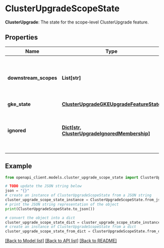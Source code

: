 # ClusterUpgradeScopeState

**ClusterUpgrade**: The state for the scope-level ClusterUpgrade feature.

## Properties

Name | Type | Description | Notes
------------ | ------------- | ------------- | -------------
**downstream_scopes** | **List[str]** | This scopes whose upstream_scopes contain the current scope. The scope name should be in the form: &#x60;projects/{p}/locations/gloobal/scopes/{s}&#x60; Where {p} is the project, {s} is a valid Scope in this project. {p} WILL match the Feature&#39;s project. | [optional] 
**gke_state** | [**ClusterUpgradeGKEUpgradeFeatureState**](ClusterUpgradeGKEUpgradeFeatureState.md) |  | [optional] 
**ignored** | [**Dict[str, ClusterUpgradeIgnoredMembership]**](ClusterUpgradeIgnoredMembership.md) | A list of memberships ignored by the feature. For example, manually upgraded clusters can be ignored if they are newer than the default versions of its release channel. The membership resource is in the format: &#x60;projects/{p}/locations/{l}/membership/{m}&#x60;. | [optional] 

## Example

```python
from openapi_client.models.cluster_upgrade_scope_state import ClusterUpgradeScopeState

# TODO update the JSON string below
json = "{}"
# create an instance of ClusterUpgradeScopeState from a JSON string
cluster_upgrade_scope_state_instance = ClusterUpgradeScopeState.from_json(json)
# print the JSON string representation of the object
print(ClusterUpgradeScopeState.to_json())

# convert the object into a dict
cluster_upgrade_scope_state_dict = cluster_upgrade_scope_state_instance.to_dict()
# create an instance of ClusterUpgradeScopeState from a dict
cluster_upgrade_scope_state_from_dict = ClusterUpgradeScopeState.from_dict(cluster_upgrade_scope_state_dict)
```
[[Back to Model list]](../README.md#documentation-for-models) [[Back to API list]](../README.md#documentation-for-api-endpoints) [[Back to README]](../README.md)



